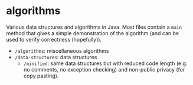 # algorithms

Various data structures and algorithms in Java. Most files contain a `main`
method that gives a simple demonstration of the algorithm (and can be used to
verify correctness (hopefully)).

* `/algorithms`: miscellaneous algorithms
* `/data-structures`: data structures
  * `/minified`: same data structures but with reduced code length (e.g. no
    comments, no exception checking) and non-public privacy (for copy pasting).